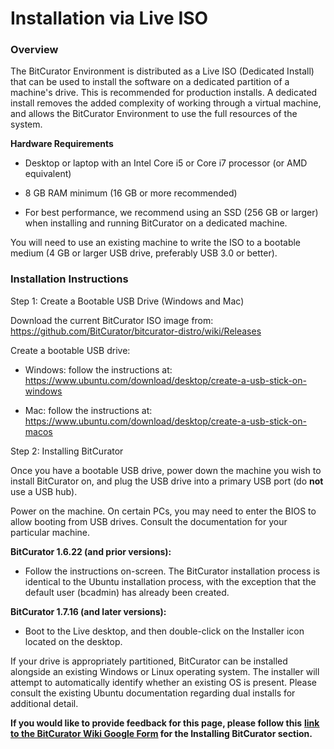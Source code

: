 # **Installation via Live ISO**

### **Overview** 

The BitCurator Environment is distributed as a Live ISO (Dedicated
Install) that can be used to install the software on a dedicated
partition of a machine's drive. This is recommended for production
installs. A dedicated install removes the added complexity of working
through a virtual machine, and allows the BitCurator Environment to use
the full resources of the system.

**Hardware Requirements**

- Desktop or laptop with an Intel Core i5 or Core i7 processor (or AMD
  equivalent)

- 8 GB RAM minimum (16 GB or more recommended)

- For best performance, we recommend using an SSD (256 GB or larger)
  when installing and running BitCurator on a dedicated machine.

You will need to use an existing machine to write the ISO to a bootable
medium (4 GB or larger USB drive, preferably USB 3.0 or better).

### **Installation Instructions**

Step 1: Create a Bootable USB Drive (Windows and Mac)

Download the current BitCurator ISO image from:
[<u>https://github.com/BitCurator/bitcurator-distro/wiki/Releases</u>](https://github.com/BitCurator/bitcurator-distro/wiki/Releases)

Create a bootable USB drive:

- Windows: follow the instructions at:
  [<u>https://www.ubuntu.com/download/desktop/create-a-usb-stick-on-windows</u>](https://www.ubuntu.com/download/desktop/create-a-usb-stick-on-windows)

- Mac: follow the instructions at:
  [<u>https://www.ubuntu.com/download/desktop/create-a-usb-stick-on-macos</u>](https://www.ubuntu.com/download/desktop/create-a-usb-stick-on-macos)

Step 2: Installing BitCurator

Once you have a bootable USB drive, power down the machine you wish to
install BitCurator on, and plug the USB drive into a primary USB port
(do **not** use a USB hub).

Power on the machine. On certain PCs, you may need to enter the BIOS to
allow booting from USB drives. Consult the documentation for your
particular machine.

**BitCurator 1.6.22 (and prior versions):**

- Follow the instructions on-screen. The BitCurator installation process
  is identical to the Ubuntu installation process, with the exception
  that the default user (bcadmin) has already been created.

**BitCurator 1.7.16 (and later versions):**

- Boot to the Live desktop, and then double-click on the Installer icon
  located on the desktop.

If your drive is appropriately partitioned, BitCurator can be installed
alongside an existing Windows or Linux operating system. The installer
will attempt to automatically identify whether an existing OS is
present. Please consult the existing Ubuntu documentation regarding dual
installs for additional detail.

**If you would like to provide feedback for this page, please follow
this** **[<u>link to the BitCurator Wiki Google
Form</u>](https://docs.google.com/forms/d/e/1FAIpQLSeW9_Ri9tzXzisgBzQ26o4Ea4moDYmcKZ_f1qd9s4Ju17Yf_w/viewform?usp=sf_link)
for the Installing BitCurator section.**
